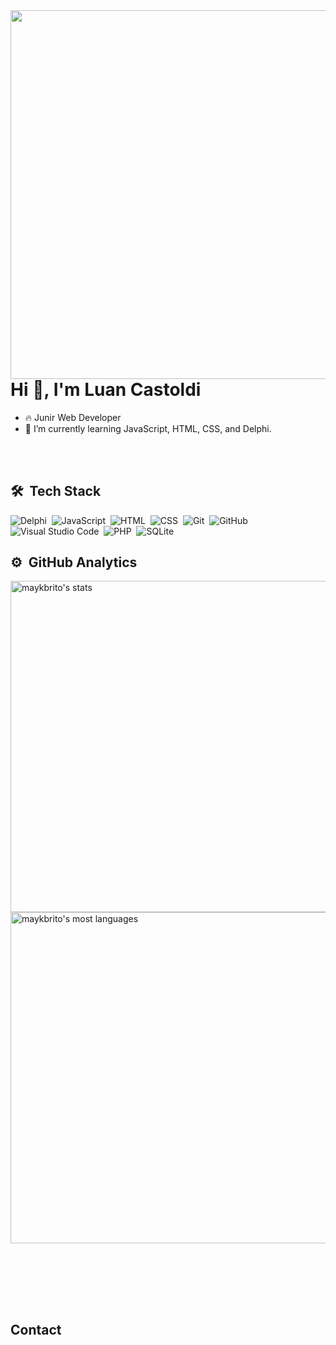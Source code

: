 <img align="right" height="590em" src="https://raw.githubusercontent.com/gist/luancastoldi/dad9101240253321f39b32644e4cb1e8/raw/3e5953969d91d7135f670cdde36ea862651d3b07/mycard.svg"/>

<h1 align="left">Hi 👋, I'm Luan Castoldi</h1>


- 🔥 Junir Web Developer
- 🌱 I’m currently learning JavaScript, HTML, CSS, and Delphi. 


<br><br>

## 🛠 &nbsp;Tech Stack

![Delphi](https://img.shields.io/badge/-DELPHI-05122A?style=flat&logo=delphi)&nbsp;
![JavaScript](https://img.shields.io/badge/-JavaScript-05122A?style=flat&logo=javascript)&nbsp;
![HTML](https://img.shields.io/badge/-HTML-05122A?style=flat&logo=HTML5)&nbsp;
![CSS](https://img.shields.io/badge/-CSS-05122A?style=flat&logo=CSS3&logoColor=1572B6)&nbsp;
![Git](https://img.shields.io/badge/-Git-05122A?style=flat&logo=git)&nbsp;
![GitHub](https://img.shields.io/badge/-GitHub-05122A?style=flat&logo=github)&nbsp;
![Visual Studio Code](https://img.shields.io/badge/-Visual%20Studio%20Code-05122A?style=flat&logo=visual-studio-code&logoColor=007ACC)&nbsp;
![PHP](https://img.shields.io/badge/-PHP-05122A?style=flat&logo=php)&nbsp;
![SQLite](https://img.shields.io/badge/-SQLite-05122A?style=flat&logo=sqlite)&nbsp;


## ⚙️ &nbsp;GitHub Analytics

<p align="left">
<img width="530em" src="https://github-readme-stats.vercel.app/api?username=luancastoldi&show_icons=true&theme=vision-friendly-dark" alt="maykbrito's stats"/>
<img width="530em" src="https://github-readme-stats.vercel.app/api/top-langs/?username=luancastoldi&layout=compact&theme=vision-friendly-dark" alt="maykbrito's most languages"/>
</p>

<br><br>


<!--
## ⚙️ &nbsp;GitHub Analytics

<p align="left">
<img width="530em" src="https://github-readme-stats.vercel.app/api?username=maykbrito&show_icons=true&theme=vision-friendly-dark" alt="maykbrito's stats"/>
<img width="530em" src="https://github-readme-stats.vercel.app/api/top-langs/?username=maykbrito&layout=compact&theme=vision-friendly-dark" alt="maykbrito's most languages"/>
</p>
-->

<br><br>

## Contact

<!-- <p align="left" style="background:yellow">
<a href="https://codepen.io/maykbrito" target="_blank">
  <img align="center" src="https://img.shields.io/badge/-maykbrito-05122A?style=flat&logo=codepen" alt="codepen"/>
</a>
<a href="https://twitter.com/maykbrito" target="_blank">
  <img align="center" src="https://img.shields.io/badge/-maykbrito-05122A?style=flat&logo=twitter" alt="twitter"/>  
</a>
<a href="https://linkedin.com/in/maykbrito" target="_blank">
  <img align="center" src="https://img.shields.io/badge/-maykbrito-05122A?style=flat&logo=linkedin" alt="linkedin"/>
</a>
<a href="https://instagram.com/maykbrito" target="_blank">
 <img align="center" src="https://img.shields.io/badge/-maykbrito-05122A?style=flat&logo=instagram" alt="instagram"/>
</a>
<a href="https://youtube.com/maykbrito" target="_blank">
 <img align="center" src="https://img.shields.io/badge/-maykbrito-05122A?style=flat&logo=youtube" alt="youtube"/>
</a>
</p> -->

<!--

<img width="490em" src="https://github-readme-twitter-gazf.vercel.app/api?id=maykbrito&layout=wide&show_reply=off&show_retweet=off" />

<!---
luancastoldi/luancastoldi is a ✨ special ✨ repository because its `README.md` (this file) appears on your GitHub profile.
You can click the Preview link to take a look at your changes.
--->
